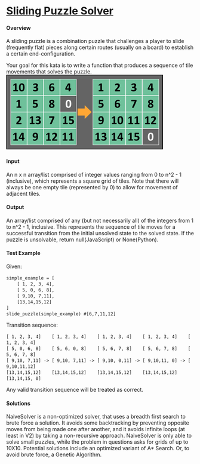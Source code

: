 # [Sliding Puzzle Solver](https://www.codewars.com/kata/sliding-puzzle-solver/)
#### Overview

A sliding puzzle is a combination puzzle that challenges a player to slide (frequently flat) pieces along certain routes (usually on a board) to establish a certain end-configuration.

Your goal for this kata is to write a function that produces a sequence of tile movements that solves the puzzle.
![Unsolved and solved slider puzzles](SliderDemo.png)

#### Input
An n x n array/list comprised of integer values ranging from 0 to n^2 - 1 (inclusive), which represents a square grid of tiles. Note that there will always be one empty tile (represented by 0) to allow for movement of adjacent tiles.

#### Output
An array/list comprised of any (but not necessarily all) of the integers from 1 to n^2 - 1, inclusive. This represents the sequence of tile moves for a successful transition from the initial unsolved state to the solved state. If the puzzle is unsolvable, return null(JavaScript) or None(Python).

#### Test Example
Given:
```
simple_example = [
    [ 1, 2, 3, 4],
    [ 5, 0, 6, 8],
    [ 9,10, 7,11],
    [13,14,15,12]
]
slide_puzzle(simple_example) #[6,7,11,12]
```
Transition sequence:
```
[ 1, 2, 3, 4]    [ 1, 2, 3, 4]    [ 1, 2, 3, 4]    [ 1, 2, 3, 4]    [ 1, 2, 3, 4] 
[ 5, 0, 6, 8]    [ 5, 6, 0, 8]    [ 5, 6, 7, 8]    [ 5, 6, 7, 8]    [ 5, 6, 7, 8] 
[ 9,10, 7,11] -> [ 9,10, 7,11] -> [ 9,10, 0,11] -> [ 9,10,11, 0] -> [ 9,10,11,12]
[13,14,15,12]    [13,14,15,12]    [13,14,15,12]    [13,14,15,12]    [13,14,15, 0] 
```
Any valid transition sequence will be treated as correct.
#### Solutions
NaiveSolver is a non-optimized solver, that uses a breadth first search to brute force a solution. It avoids some backtracking by preventing opposite moves from being made one after another, and it avoids infinite loops (at least in V2) by taking a non-recursive approach.
NaiveSolver is only able to solve small puzzles, while the problem in questions asks for grids of up to 10X10. Potential solutions include an optimized variant of A* Search. Or, to avoid brute force, a Genetic Algorithm.